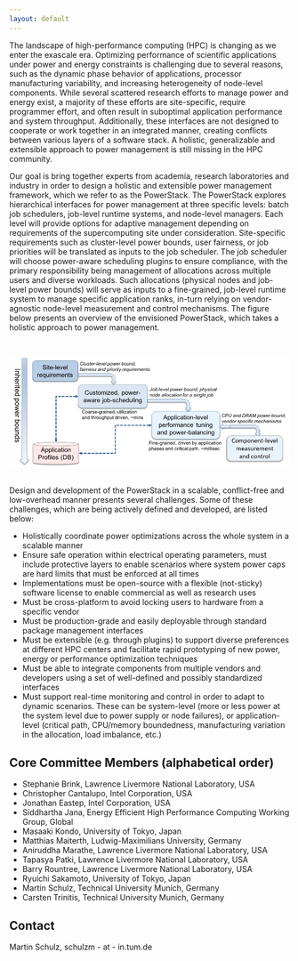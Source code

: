 ```yaml
---
layout: default
---
```

The landscape of high-performance computing (HPC) is changing as we enter the
exascale era. Optimizing performance of scientific applications under power and
energy constraints is challenging due to several reasons, such as the dynamic
phase behavior of applications, processor manufacturing variability, and
increasing heterogeneity of node-level components. While several scattered
research efforts to manage power and energy exist, a majority of these efforts
are site-specific, require programmer effort, and often result in suboptimal
application performance and system throughput. Additionally, these interfaces
are not designed to cooperate or work together in an integrated manner,
creating conflicts between various layers of a software stack. A holistic,
generalizable and extensible approach to power management is still missing in
the HPC community.

Our goal is bring together experts from academia, research laboratories and
industry in order to design a holistic and extensible power management
framework, which we refer to as the PowerStack. The PowerStack explores
hierarchical interfaces for power management at three specific levels: batch
job schedulers, job-level runtime systems, and node-level managers. Each level
will provide options for adaptive management depending on requirements of the
supercomputing site under consideration. Site-specific requirements such as
cluster-level power bounds, user fairness, or job priorities will be translated
as inputs to the job scheduler. The job scheduler will choose power-aware
scheduling plugins to ensure compliance, with the primary responsibility being
management of allocations across multiple users and diverse workloads. Such
allocations (physical nodes and job-level power bounds) will serve as inputs to
a fine-grained, job-level runtime system to manage specific application ranks,
in-turn relying on vendor-agnostic node-level measurement and control
mechanisms. The figure below presents an overview of the envisioned PowerStack,
which takes a holistic approach to power management.

<br/>

![](images/PowerStack_v2.png)

<br/>
Design and development of the PowerStack in a scalable, conflict-free and
low-overhead manner presents several challenges. Some of these challenges,
which are being actively defined and developed, are listed below:

* Holistically coordinate power optimizations across the whole system in a scalable manner
* Ensure safe operation within electrical operating parameters, must include protective layers to enable scenarios where system power caps are hard limits that must be enforced at all times
* Implementations must be open-source with a flexible (not-sticky) software license to enable commercial as well as research uses
* Must be cross-platform to avoid locking users to hardware from a specific vendor
* Must be production-grade and easily deployable through standard package management interfaces
* Must be extensible (e.g. through plugins) to support diverse preferences at different HPC centers and facilitate rapid prototyping of new power, energy or performance optimization techniques
* Must be able to integrate components from multiple vendors and developers using a set of well-defined and possibly standardized interfaces
* Must support real-time monitoring and control in order to adapt to dynamic scenarios. These can be system-level (more or less power at the system level due to power supply or node failures), or application-level (critical path, CPU/memory boundedness, manufacturing variation in the allocation, load imbalance, etc.)


## [](#header-2)Core Committee Members (alphabetical order)

* Stephanie Brink, Lawrence Livermore National Laboratory, USA
* Christopher Cantalupo, Intel Corporation, USA
* Jonathan Eastep, Intel Corporation, USA
* Siddhartha Jana, Energy Efficient High Performance Computing Working Group, Global
* Masaaki Kondo, University of Tokyo, Japan
* Matthias Maiterth, Ludwig-Maximilians University, Germany
* Aniruddha Marathe, Lawrence Livermore National Laboratory, USA
* Tapasya Patki, Lawrence Livermore National Laboratory, USA
* Barry Rountree, Lawrence Livermore National Laboratory, USA
* Ryuichi Sakamoto, University of Tokyo, Japan
* Martin Schulz, Technical University Munich, Germany
* Carsten Trinitis, Technical University Munich, Germany

## [](#header-3)Contact

Martin Schulz, schulzm - at - in.tum.de

